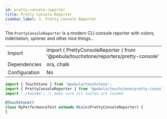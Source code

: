 ```yaml
---
id: pretty-console-reporter
title: Pretty Console Reporter
sidebar_label: 3. Pretty Console Reporter
---
```


The `PrettyConsoleReporter` is a modern CLI console reporter with colors, indentation, spinner and other nice things...

|               |                                                                                     |
|---------------|-------------------------------------------------------------------------------------|
| Import        | import { PrettyConsoleReporter } from '@pebula/touchstone/reporters/pretty-console' |
| Dependencies  | ora, chalk                                                                          |
| Configuration | No                                                                                  |

```typescript
import { TouchStone } from '@pebula/touchstone';
import { PrettyConsoleReporter } from '@pebula/touchstone/pretty-console';
import './suites'; // make sure all suites are loaded

@TouchStone()
class MyPerformanceTest extends Mixin(PrettyConsoleReporter) {
}
```

